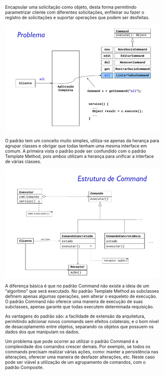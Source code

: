 Encapsular uma solicitação como objeto, desta forma permitindo parametrizar cliente com diferentes solicitações, enfileirar ou fazer o registro de solicitações e suportar operações que podem ser desfeitas.

![alt text](problem.png)

O padrão tem um conceito muito simples, utiliza-se apenas da herança para agrupar classes e obrigar que todas tenham uma mesma interface em comum. A primeira vista o padrão pode ser confundido com o padrão Template Method, pois ambos utilizam a herança para unificar a interface de várias classes.

![alt text](solution.png)

A diferença básica é que no padrão Command não existe a ideia de um “algoritmo” que será executado. No padrão Template Method as subclasses definem apenas algumas operações, sem alterar o esqueleto de execução. O padrão Command não oferece uma maneira de execução de suas subclasses, apenas garante que todas executem determinada requisição.

As vantagens do padrão são: a facilidade de extensão da arquitetura, permitindo adicionar novos commands sem efeitos colaterais; e o bom nível de desacoplamento entre objetos, separando os objetos que possuem os dados dos que manipulam os dados.

Um problema que pode ocorrer ao utilizar o padrão Command é a complexidade dos comandos crescer demais. Por exemplo, se todos os commands precisam realizar várias ações, como: manter a persistência nas alterações, oferecer uma maneira de desfazer alterações, etc. Neste caso pode ser viável a utilização de um agrupamento de comandos, com o padrão Composite.
